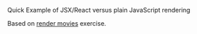 Quick Example of JSX/React versus plain JavaScript rendering

Based on [render movies](https://github.com/adamszaruga/rendering) exercise.